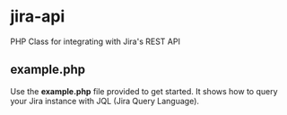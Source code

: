 jira-api
========

PHP Class for integrating with Jira's REST API

example.php
-----------

Use the **example.php** file provided to get started. It shows how to query your Jira instance with JQL (Jira Query Language).